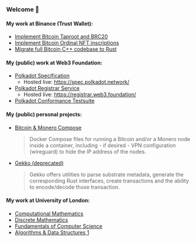 ### Welcome 👋

#### My work at Binance (Trust Wallet):
* [Implement Bitcoin Taproot and BRC20](https://github.com/trustwallet/wallet-core/pull/3233)
* [Implement Bitcoin Ordinal NFT inscriptions](https://github.com/trustwallet/wallet-core/pull/3297)
* [Migrate full Bitcoin C++ codebase to Rust](https://github.com/trustwallet/wallet-core/pull/3382)

#### My (public) work at Web3 Foundation:
* [Polkadot Specification](https://github.com/w3f/polkadot-spec)
	* Hosted live: https://spec.polkadot.network/
* [Polkadot Registrar Service](https://github.com/w3f/polkadot-registrar-challenger)
	* Hosted live: https://registrar.web3.foundation/
* [Polkadot Conformance Testsuite](https://github.com/w3f/polkadot-tests)

#### My (public) personal projects:
* [Bitcoin & Monero Compose](https://github.com/lamafab/bitcoin-monero-compose)
	>  Docker Compose files for running a Bitcoin and/or a Monero node inside a
	container, including - if desired - VPN configuration (wireguard) to hide
	the IP address of the nodes.
* [Gekko (deprecated)](https://github.com/lamafab/gekko)
	> Gekko offers utilities to parse substrate metadata, generate the
	corresponding Rust interfaces, create transactions and the ability to
	encode/decode those transaction.

#### My work at University of London:
* [Computational Mathematics](https://github.com/world-class/notes/pull/18)
* [Discrete Mathematics](https://github.com/world-class/notes/pull/22)
* [Fundamentals of Computer Science](https://github.com/world-class/notes/pull/23)
* [Algorithms & Data Structures 1](https://github.com/world-class/notes/pull/25)

